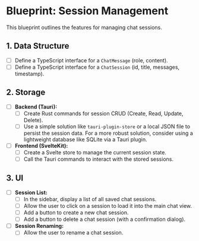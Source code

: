 
# Blueprint: Session Management

This blueprint outlines the features for managing chat sessions.

## 1. Data Structure

- [ ] Define a TypeScript interface for a `ChatMessage` (role, content).
- [ ] Define a TypeScript interface for a `ChatSession` (id, title, messages, timestamp).

## 2. Storage

- [ ] **Backend (Tauri):**
    - [ ] Create Rust commands for session CRUD (Create, Read, Update, Delete).
    - [ ] Use a simple solution like `tauri-plugin-store` or a local JSON file to persist the session data. For a more robust solution, consider using a lightweight database like SQLite via a Tauri plugin.
- [ ] **Frontend (SvelteKit):**
    - [ ] Create a Svelte store to manage the current session state.
    - [ ] Call the Tauri commands to interact with the stored sessions.

## 3. UI

- [ ] **Session List:**
    - [ ] In the sidebar, display a list of all saved chat sessions.
    - [ ] Allow the user to click on a session to load it into the main chat view.
    - [ ] Add a button to create a new chat session.
    - [ ] Add a button to delete a chat session (with a confirmation dialog).
- [ ] **Session Renaming:**
    - [ ] Allow the user to rename a chat session.
